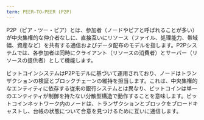 ```yaml
---
term: PEER-TO-PEER (P2P)
---
```


P2P（ピア・ツー・ピア）とは、参加者（ノードやピアと呼ばれることが多い）が中央集権的な仲介者なしに、直接互いにリソース（ファイル、処理能力、帯域幅、資産など）を共有する通信およびデータ配布のモデルを指します。P2Pシステムでは、各参加者は同時にクライアント（リソースの消費者）とサーバー（リソースの提供者）として機能します。

ビットコインシステムはP2Pモデルに基づいて運用されており、ノードはトランザクションの検証とブロックチェーンの維持を担当します。これは、中央集権的なエンティティに依存する従来の銀行システムとは異なり、ビットコインは単一のエンティティが制御を持たない分散型構造で動作することを意味します。ビットコインネットワーク内のノードは、トランザクションとブロックをブロードキャストし、台帳の状態について合意を見つけるために互いに通信します。